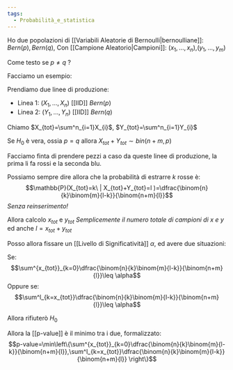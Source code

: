 ```yaml
---
tags:
  - Probabilità_e_statistica
---
```

Ho due popolazioni di [[Variabili Aleatorie di Bernoulli|bernoulliane]]: $Bern(p),Bern(q)$,
Con [[Campione Aleatorio|Campioni]]: $(x_{1},\dots,x_{n})$,$(y_{1},\dots,y_{m})$

Come testo se $p\neq q$ ?

Facciamo un esempio:

Prendiamo due linee di produzione:

- Linea 1: $(X_{1},\dots,X_{n})$ [[IID]] $Bern(p)$
- Linea 2: $(Y_{1},\dots,Y_{n})$ [[IID]] $Bern(q)$

Chiamo $X_{tot}=\sum^n_{i=1}X_{i}$, $Y_{tot}=\sum^n_{i=1}Y_{i}$

Se $H_{0}$ è vera, ossia $p=q$ allora
$X_{tot}+Y_{tot}\sim bin(n+m,p)$

Facciamo finta di prendere pezzi a caso da queste linee di produzione, la prima li fa rossi e la seconda blu.

Possiamo sempre dire allora che la probabilità di estrarre $k$ rosse è:
$$\mathbb{P}(X_{tot}=k\ | X_{tot}+Y_{tot}=l )=\dfrac{\binom{n}{k}\binom{m}{l-k}}{\binom{n+m}{l}}$$
*Senza reinserimento!*

Allora calcolo $x_{tot}$ e $y_{tot}$ *Semplicemente il numero totale di campioni di x e y*
ed anche $l=x_{tot}+y_{tot}$

Posso allora fissare un [[Livello di Significatività]] $\alpha$, ed avere due situazioni:

Se:
$$\sum^{x_{tot}}_{k=0}\dfrac{\binom{n}{k}\binom{m}{l-k}}{\binom{n+m}{l}}\leq \alpha$$
Oppure se:
$$\sum^l_{k=x_{tot}}\dfrac{\binom{n}{k}\binom{m}{l-k}}{\binom{n+m}{l}}\leq \alpha$$

Allora rifiuterò $H_{0}$

Allora la [[p-value]] è il minimo tra i due, formalizzato:
$$p-value=\min\left\{\sum^{x_{tot}}_{k=0}\dfrac{\binom{n}{k}\binom{m}{l-k}}{\binom{n+m}{l}},\sum^l_{k=x_{tot}}\dfrac{\binom{n}{k}\binom{m}{l-k}}{\binom{n+m}{l}} \right\}$$